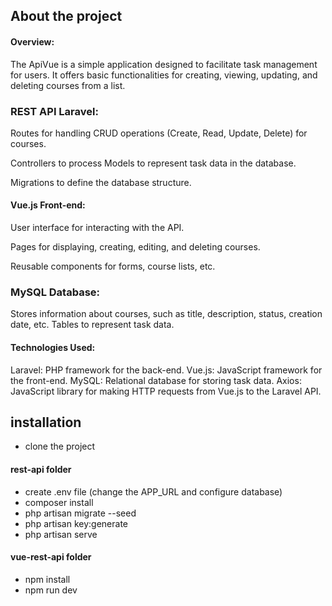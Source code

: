 ## About the project

#### Overview:

The ApiVue is a simple application designed to facilitate task management for users. It offers basic functionalities for creating, viewing, updating, and deleting courses from a list.

### REST API Laravel:

Routes for handling CRUD operations (Create, Read, Update, Delete) for courses.

Controllers to process Models to represent task data in the database.

Migrations to define the database structure.

#### Vue.js Front-end:

User interface for interacting with the API.

Pages for displaying, creating, editing, and deleting courses.

Reusable components for forms, course lists, etc.

### MySQL Database:

Stores information about courses, such as title, description, status, creation date, etc.
Tables to represent task data.

#### Technologies Used:

Laravel: PHP framework for the back-end.
Vue.js: JavaScript framework for the front-end.
MySQL: Relational database for storing task data.
Axios: JavaScript library for making HTTP requests from Vue.js to the Laravel API.

## installation

- clone the project

#### rest-api folder

- create .env file (change the APP_URL and configure database)
- composer install
- php artisan migrate --seed
- php artisan key:generate
- php artisan serve

#### vue-rest-api folder

- npm install
- npm run dev
